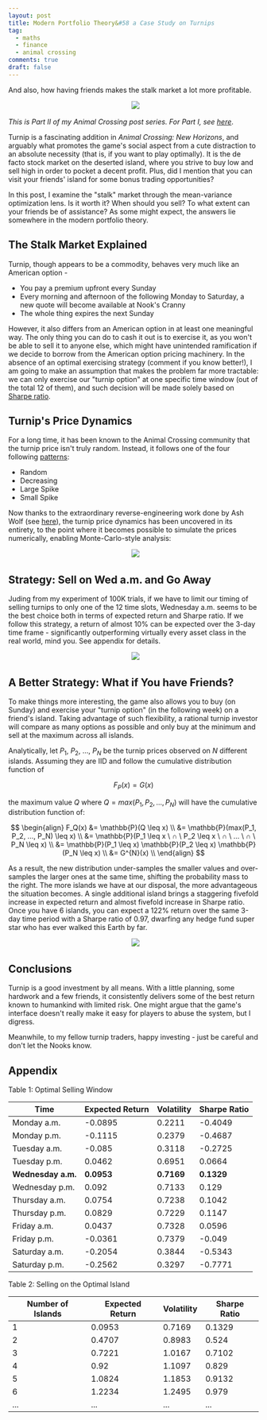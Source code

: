 ```yaml
---
layout: post
title: Modern Portfolio Theory&#58 a Case Study on Turnips
tag:
  - maths
  - finance
  - animal crossing
comments: true
draft: false
---
```


And also, how having friends makes the stalk market a lot more profitable.

<div align="center">
  <img src="https://shawenyao.github.io/Photos/Animal Crossing/001.jpg" />
</div>

_This is Part II of my Animal Crossing post series. For Part I, see [here](/Where-is-My-Island/)_.

Turnip is a fascinating addition in _Animal Crossing: New Horizons_, and arguably what promotes the game's social aspect from a cute distraction to an absolute necessity (that is, if you want to play optimally). It is the de facto stock market on the deserted island, where you strive to buy low and sell high in order to pocket a decent profit. Plus, did I mention that you can visit your friends' island for some bonus trading opportunities?

In this post, I examine the "stalk" market through the mean-variance optimization lens. Is it worth it? When should you sell? To what extent can your friends be of assistance? As some might expect, the answers lie somewhere in the modern portfolio theory. 

## The Stalk Market Explained
Turnip, though appears to be a commodity, behaves very much like an American option -
* You pay a premium upfront every Sunday
* Every morning and afternoon of the following Monday to Saturday, a new quote will become available at Nook's Cranny
* The whole thing expires the next Sunday

However, it also differs from an American option in at least one meaningful way. The only thing you can do to cash it out is to exercise it, as you won't be able to sell it to anyone else, which might have unintended ramification if we decide to borrow from the American option pricing machinery. In the absence of an optimal exercising strategy (comment if you know better!), I am going to make an assumption that makes the problem far more tractable: we can only exercise our "turnip option" at one specific time window (out of the total 12 of them), and such decision will be made solely based on [Sharpe ratio](https://en.wikipedia.org/wiki/Sharpe_ratio).

## Turnip's Price Dynamics
For a long time, it has been known to the Animal Crossing community that the turnip price isn't truly random. Instead, it follows one of the four following [patterns](https://animalcrossing.fandom.com/wiki/White_turnip):
* Random 
* Decreasing
* Large Spike
* Small Spike

Now thanks to the extraordinary reverse-engineering work done by Ash Wolf (see [here](https://gist.github.com/Treeki/85be14d297c80c8b3c0a76375743325b)), the turnip price dynamics has been uncovered in its entirety, to the point where it becomes possible to simulate the prices numerically, enabling Monte-Carlo-style analysis:

<div align="center">
  <img src="https://shawenyao.github.io/R/output/animal_crossing/turnip_price.png" />
</div>


## Strategy: Sell on Wed a.m. and Go Away

Juding from my experiment of 100K trials, if we have to limit our timing of selling turnips to only one of the 12 time slots, Wednesday a.m. seems to be the best choice both in terms of expected return and Sharpe ratio. If we follow this strategy, a return of almost 10% can be expected over the 3-day time frame - significantly outperforming virtually every asset class in the real world, mind you. See appendix for details.

<div align="center">
  <img src="https://shawenyao.github.io/R/output/animal_crossing/turnip_return.png" />
</div>

## A Better Strategy: What if You have Friends?
To make things more interesting, the game also allows you to buy (on Sunday) and exercise your "turnip option" (in the following week) on a friend's island. Taking advantage of such flexibility, a rational turnip investor will compare as many options as possible and only buy at the minimum and sell at the maximum across all islands.

Analytically, let $P_1$, $P_2$, ..., $P_N$ be the turnip prices observed on $N$ different islands. Assuming they are IID and follow the cumulative distribution function of

$$
F_P(x) = G(x)
$$

the maximum value $Q$ where $Q = max(P_1, P_2, ..., P_N)$ will have the cumulative distribution function of:

$$
\begin{align}
F_Q(x) 
&= \mathbb{P}(Q \leq x) \\
&= \mathbb{P}(max(P_1, P_2, ..., P_N) \leq x) \\
&= \mathbb{P}(P_1 \leq x \ ∩ \ P_2 \leq x \ ∩ \ ... \ ∩ \ P_N \leq x) \\
&= \mathbb{P}(P_1 \leq x) \mathbb{P}(P_2 \leq x) \mathbb{P}(P_N \leq x) \\
&= G^{N}(x) \\
\end{align}
$$

As a result, the new distribution under-samples the smaller values and over-samples the larger ones at the same time, shifting the probability mass to the right. The more islands we have at our disposal, the more advantageous the situation becomes. A single additional island brings a staggering fivefold increase in expected return and almost fivefold increase in Sharpe ratio. Once you have 6 islands, you can expect a 122% return over the same 3-day time period with a Sharpe ratio of 0.97, dwarfing any hedge fund super star who has ever walked this Earth by far.

<div align="center">
  <img src="https://shawenyao.github.io/R/output/animal_crossing/turnip_return_multiple_islands.png" />
</div>

## Conclusions

Turnip is a good investment by all means. With a little planning, some hardwork and a few friends, it consistently delivers some of the best return known to humankind with limited risk. One might argue that the game's interface doesn't really make it easy for players to abuse the system, but I digress.

Meanwhile, to my fellow turnip traders, happy investing - just be careful and don't let the Nooks know.

## Appendix

Table 1: Optimal Selling Window

| Time | Expected Return | Volatility | Sharpe Ratio |
|---|---|---|---|
| Monday a.m. | -0.0895 | 0.2211 | -0.4049 |
| Monday p.m. | -0.1115 | 0.2379 | -0.4687 |
| Tuesday a.m. | -0.085 | 0.3118 | -0.2725 |
| Tuesday p.m. | 0.0462 | 0.6951 | 0.0664 |
| **Wednesday a.m.** | **0.0953** | **0.7169** | **0.1329** |
| Wednesday p.m. | 0.092 | 0.7133 | 0.129 |
| Thursday a.m. | 0.0754 | 0.7238 | 0.1042 |
| Thursday p.m. | 0.0829 | 0.7229 | 0.1147 |
| Friday a.m. | 0.0437 | 0.7328 | 0.0596 |
| Friday p.m. | -0.0361 | 0.7379 | -0.049 |
| Saturday a.m. | -0.2054 | 0.3844 | -0.5343 |
| Saturday p.m. | -0.2562 | 0.3297 | -0.7771 |

Table 2: Selling on the Optimal Island

| Number of Islands | Expected Return | Volatility | Sharpe Ratio |
|---|---|---|---|
| 1 | 0.0953 | 0.7169 | 0.1329 |
| 2 | 0.4707 | 0.8983 | 0.524 |
| 3 | 0.7221 | 1.0167 | 0.7102 |
| 4 | 0.92 | 1.1097 | 0.829 |
| 5 | 1.0824 | 1.1853 | 0.9132 |
| 6 | 1.2234 | 1.2495 | 0.979 |
| ... | ... | ... | ... |
